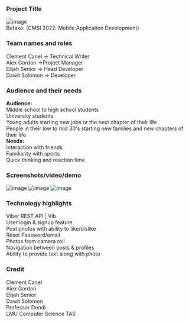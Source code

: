 ### Project Title
![image](https://github.com/lmu-cmsi2022-spring2023/befake-redux/assets/112435653/9f252793-9d55-45e9-b5df-7f247d6d5e71)  
Befake. (CMSI 2022: Mobile Application Development)
### Team names and roles
Clement Canel → Technical Writer   
Alex Gordon →Project Manager   
Elijah Senior → Head Developer  
Dawit Solomon → Developer
### Audience and their needs
**Audience:**  
Middle school to high school students  
University students  
Young adults starting new jobs or the next chapter of their life  
People in their low to mid 30's starting new families and new chapters of their life  
**Needs:**  
Interaction with friends    
Familiarity with sports  
Quick thinking and reaction time  
### Screenshots/video/demo
![image](https://github.com/lmu-cmsi2022-spring2023/befake-redux/assets/112435653/a83cbe7e-e72e-489e-8380-bbbe5caff9e1)
![image](https://github.com/lmu-cmsi2022-spring2023/befake-redux/assets/112435653/85c9a7d2-1a87-4dc3-b9c4-d4a52efa538c)
![image](https://github.com/lmu-cmsi2022-spring2023/befake-redux/assets/112435653/d745532a-8a41-4867-82d3-3fa52d2dfc50)
### Technology highlights
Viber REST API | Vib  
User login & signup feature  
Post photos with ability to like/dislike  
Reset Password/email  
Photos from camera roll  
Navigation between posts & profiles  
Ability to provide text along with photo  

### Credit
Clement Canel  
Alex Gordon  
Elijah Senior  
Dawit Solomon  
Professor Dondi  
LMU Computer Science TAS








